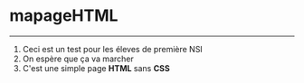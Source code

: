 # mapageHTML
----------------------
1. Ceci est un test pour les éleves de première NSI
2. On espère que ça va marcher
3. C'est une simple page **HTML** sans **CSS** 
